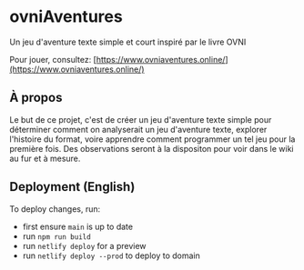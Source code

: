 # ovniAventures
Un jeu d'aventure texte simple et court inspiré par le livre OVNI

Pour jouer, consultez: [https://www.ovniaventures.online/](https://www.ovniaventures.online/)

## À propos
Le but de ce projet, c'est de créer un jeu d'aventure texte simple pour déterminer comment on analyserait un jeu d'aventure texte, explorer l'histoire du format, voire apprendre comment programmer un tel jeu pour la première fois. Des observations seront à la dispositon pour voir dans le wiki au fur et à mesure.

## Deployment (English)
To deploy changes, run:
- first ensure `main` is up to date
- run `npm run build`
- run `netlify deploy` for a preview
- run `netlify deploy --prod` to deploy to domain
